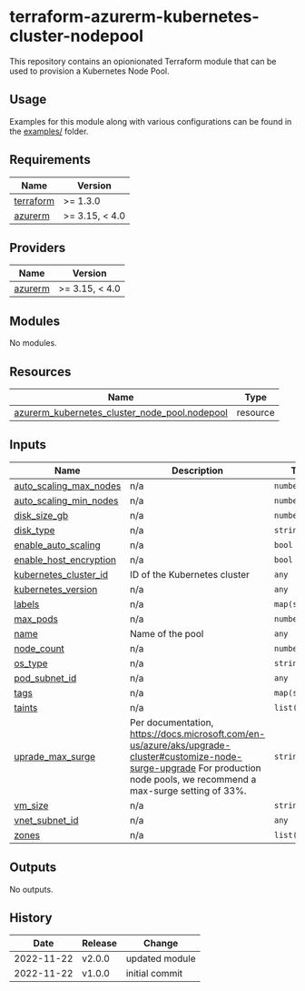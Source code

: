 # terraform-azurerm-kubernetes-cluster-nodepool

This repository contains an opionionated Terraform module that can be used to provision a Kubernetes Node Pool.

## Usage

Examples for this module along with various configurations can be found in the [examples/](examples/) folder.

<!-- BEGIN_TF_DOCS -->
## Requirements

| Name | Version |
|------|---------|
| <a name="requirement_terraform"></a> [terraform](#requirement\_terraform) | >= 1.3.0 |
| <a name="requirement_azurerm"></a> [azurerm](#requirement\_azurerm) | >= 3.15, < 4.0 |

## Providers

| Name | Version |
|------|---------|
| <a name="provider_azurerm"></a> [azurerm](#provider\_azurerm) | >= 3.15, < 4.0 |

## Modules

No modules.

## Resources

| Name | Type |
|------|------|
| [azurerm_kubernetes_cluster_node_pool.nodepool](https://registry.terraform.io/providers/hashicorp/azurerm/latest/docs/resources/kubernetes_cluster_node_pool) | resource |

## Inputs

| Name | Description | Type | Default | Required |
|------|-------------|------|---------|:--------:|
| <a name="input_auto_scaling_max_nodes"></a> [auto\_scaling\_max\_nodes](#input\_auto\_scaling\_max\_nodes) | n/a | `number` | `3` | no |
| <a name="input_auto_scaling_min_nodes"></a> [auto\_scaling\_min\_nodes](#input\_auto\_scaling\_min\_nodes) | n/a | `number` | `0` | no |
| <a name="input_disk_size_gb"></a> [disk\_size\_gb](#input\_disk\_size\_gb) | n/a | `number` | `256` | no |
| <a name="input_disk_type"></a> [disk\_type](#input\_disk\_type) | n/a | `string` | `"Managed"` | no |
| <a name="input_enable_auto_scaling"></a> [enable\_auto\_scaling](#input\_enable\_auto\_scaling) | n/a | `bool` | `false` | no |
| <a name="input_enable_host_encryption"></a> [enable\_host\_encryption](#input\_enable\_host\_encryption) | n/a | `bool` | `false` | no |
| <a name="input_kubernetes_cluster_id"></a> [kubernetes\_cluster\_id](#input\_kubernetes\_cluster\_id) | ID of the Kubernetes cluster | `any` | n/a | yes |
| <a name="input_kubernetes_version"></a> [kubernetes\_version](#input\_kubernetes\_version) | n/a | `any` | `null` | no |
| <a name="input_labels"></a> [labels](#input\_labels) | n/a | `map(string)` | `{}` | no |
| <a name="input_max_pods"></a> [max\_pods](#input\_max\_pods) | n/a | `number` | `60` | no |
| <a name="input_name"></a> [name](#input\_name) | Name of the pool | `any` | n/a | yes |
| <a name="input_node_count"></a> [node\_count](#input\_node\_count) | n/a | `number` | `3` | no |
| <a name="input_os_type"></a> [os\_type](#input\_os\_type) | n/a | `string` | `"Linux"` | no |
| <a name="input_pod_subnet_id"></a> [pod\_subnet\_id](#input\_pod\_subnet\_id) | n/a | `any` | n/a | yes |
| <a name="input_tags"></a> [tags](#input\_tags) | n/a | `map(string)` | `{}` | no |
| <a name="input_taints"></a> [taints](#input\_taints) | n/a | `list(string)` | `[]` | no |
| <a name="input_uprade_max_surge"></a> [uprade\_max\_surge](#input\_uprade\_max\_surge) | Per documentation, https://docs.microsoft.com/en-us/azure/aks/upgrade-cluster#customize-node-surge-upgrade For production node pools, we recommend a max-surge setting of 33%. | `string` | `"33%"` | no |
| <a name="input_vm_size"></a> [vm\_size](#input\_vm\_size) | n/a | `string` | `"Standard_D2s_v3"` | no |
| <a name="input_vnet_subnet_id"></a> [vnet\_subnet\_id](#input\_vnet\_subnet\_id) | n/a | `any` | n/a | yes |
| <a name="input_zones"></a> [zones](#input\_zones) | n/a | `list(string)` | `null` | no |

## Outputs

No outputs.
<!-- END_TF_DOCS -->

## History

| Date       | Release | Change         |
| ---------- | ------- | -------------- |
| 2022-11-22 | v2.0.0  | updated module |
| 2022-11-22 | v1.0.0  | initial commit |
